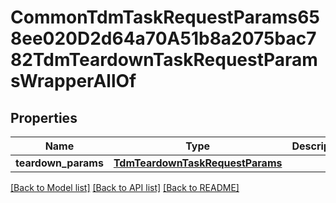 # CommonTdmTaskRequestParams658ee020D2d64a70A51b8a2075bac782TdmTeardownTaskRequestParamsWrapperAllOf


## Properties
Name | Type | Description | Notes
------------ | ------------- | ------------- | -------------
**teardown_params** | [**TdmTeardownTaskRequestParams**](TdmTeardownTaskRequestParams.md) |  | [optional] 

[[Back to Model list]](../README.md#documentation-for-models) [[Back to API list]](../README.md#documentation-for-api-endpoints) [[Back to README]](../README.md)


